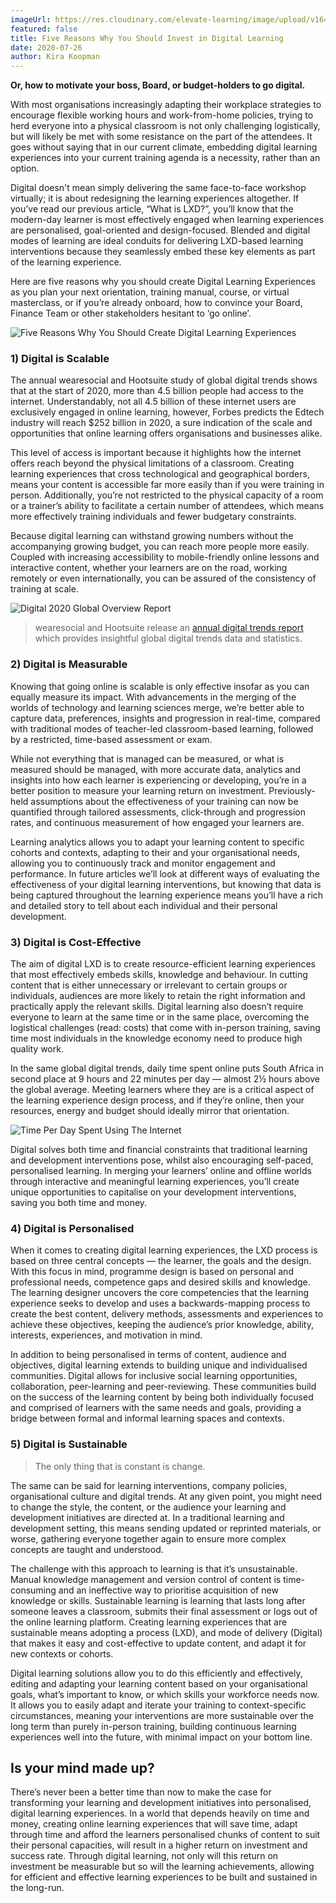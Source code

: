```yaml
---
imageUrl: https://res.cloudinary.com/elevate-learning/image/upload/v1643720125/site-assets/insights-cover-2_sp9qzj.jpg
featured: false
title: Five Reasons Why You Should Invest in Digital Learning
date: 2020-07-26
author: Kira Koopman
---
```


**Or, how to motivate your boss, Board, or budget-holders to go digital.**

With most organisations increasingly adapting their workplace strategies to encourage flexible working hours and work-from-home policies, trying to herd everyone into a physical classroom is not only challenging logistically, but will likely be met with some resistance on the part of the attendees. It goes without saying that in our current climate, embedding digital learning experiences into your current training agenda is a necessity, rather than an option.

Digital doesn't mean simply delivering the same face-to-face workshop virtually; it is about redesigning the learning experiences altogether. If you’ve read our previous article, “What is LXD?”, you’ll know that the modern-day learner is most effectively engaged when learning experiences are personalised, goal-oriented and design-focused. Blended and digital modes of learning are ideal conduits for delivering LXD-based learning interventions because they seamlessly embed these key elements as part of the learning experience.

Here are five reasons why you should create Digital Learning Experiences as you plan your next orientation, training manual, course, or virtual masterclass, or if you’re already onboard, how to convince your Board, Finance Team or other stakeholders hesitant to ‘go online’.

![Five Reasons Why You Should Create Digital Learning Experiences](./five-reasons-why-you-should-create.png?height=400&width=600)

### 1) Digital is Scalable

The annual wearesocial and Hootsuite study of global digital trends shows that at the start of 2020, more than 4.5 billion people had access to the internet. Understandably, not all 4.5 billion of these internet users are exclusively engaged in online learning, however, Forbes predicts the Edtech industry will reach $252 billion in 2020, a sure indication of the scale and opportunities that online learning offers organisations and businesses alike.

This level of access is important because it highlights how the internet offers reach beyond the physical limitations of a classroom. Creating learning experiences that cross technological and geographical borders, means your content is accessible far more easily than if you were training in person. Additionally, you’re not restricted to the physical capacity of a room or a trainer’s ability to facilitate a certain number of attendees, which means more effectively training individuals and fewer budgetary constraints.

Because digital learning can withstand growing numbers without the accompanying growing budget, you can reach more people more easily. Coupled with increasing accessibility to mobile-friendly online lessons and interactive content, whether your learners are on the road, working remotely or even internationally, you can be assured of the consistency of training at scale.

![Digital 2020 Global Overview Report](./annual-digital-trends-report.png?height=350&width=600)

> wearesocial and Hootsuite release an <a href="https://datareportal.com/reports/digital-2020-global-digital-overview" rel="noopener nofollow">annual digital trends report</a> which provides insightful global digital trends data and statistics.

### 2) Digital is Measurable

Knowing that going online is scalable is only effective insofar as you can equally measure its impact. With advancements in the merging of the worlds of technology and learning sciences merge, we’re better able to capture data, preferences, insights and progression in real-time, compared with traditional modes of teacher-led classroom-based learning, followed by a restricted, time-based assessment or exam.

While not everything that is managed can be measured, or what is measured should be managed, with more accurate data, analytics and insights into how each learner is experiencing or developing, you’re in a better position to measure your learning return on investment. Previously-held assumptions about the effectiveness of your training can now be quantified through tailored assessments, click-through and progression rates, and continuous measurement of how engaged your learners are.

Learning analytics allows you to adapt your learning content to specific cohorts and contexts, adapting to their and your organisational needs, allowing you to continuously track and monitor engagement and performance. In future articles we’ll look at different ways of evaluating the effectiveness of your digital learning interventions, but knowing that data is being captured throughout the learning experience means you’ll have a rich and detailed story to tell about each individual and their personal development.

### 3) Digital is Cost-Effective

The aim of digital LXD is to create resource-efficient learning experiences that most effectively embeds skills, knowledge and behaviour. In cutting content that is either unnecessary or irrelevant to certain groups or individuals, audiences are more likely to retain the right information and practically apply the relevant skills. Digital learning also doesn’t require everyone to learn at the same time or in the same place, overcoming the logistical challenges (read: costs) that come with in-person training, saving time most individuals in the knowledge economy need to produce high quality work.

In the same global digital trends, daily time spent online puts South Africa in second place at 9 hours and 22 minutes per day — almost 2½ hours above the global average. Meeting learners where they are is a critical aspect of the learning experience design process, and if they’re online, then your resources, energy and budget should ideally mirror that orientation.

![Time Per Day Spent Using The Internet](./time-per-day-spent-using-the-internet.png?height=350&width=600)

Digital solves both time and financial constraints that traditional learning and development interventions pose, whilst also encouraging self-paced, personalised learning. In merging your learners’ online and offline worlds through interactive and meaningful learning experiences, you’ll create unique opportunities to capitalise on your development interventions, saving you both time and money.

### 4) Digital is Personalised

When it comes to creating digital learning experiences, the LXD process is based on three central concepts — the learner, the goals and the design. With this focus in mind, programme design is based on personal and professional needs, competence gaps and desired skills and knowledge. The learning designer uncovers the core competencies that the learning experience seeks to develop and uses a backwards-mapping process to create the best content, delivery methods, assessments and experiences to achieve these objectives, keeping the audience’s prior knowledge, ability, interests, experiences, and motivation in mind.

In addition to being personalised in terms of content, audience and objectives, digital learning extends to building unique and individualised communities. Digital allows for inclusive social learning opportunities, collaboration, peer-learning and peer-reviewing. These communities build on the success of the learning content by being both individually focused and comprised of learners with the same needs and goals, providing a bridge between formal and informal learning spaces and contexts.

### 5) Digital is Sustainable

> The only thing that is constant is change.

The same can be said for learning interventions, company policies, organisational culture and digital trends. At any given point, you might need to change the style, the content, or the audience your learning and development initiatives are directed at. In a traditional learning and development setting, this means sending updated or reprinted materials, or worse, gathering everyone together again to ensure more complex concepts are taught and understood.

The challenge with this approach to learning is that it’s unsustainable. Manual knowledge management and version control of content is time-consuming and an ineffective way to prioritise acquisition of new knowledge or skills. Sustainable learning is learning that lasts long after someone leaves a classroom, submits their final assessment or logs out of the online learning platform. Creating learning experiences that are sustainable means adopting a process (LXD), and mode of delivery (Digital) that makes it easy and cost-effective to update content, and adapt it for new contexts or cohorts.

Digital learning solutions allow you to do this efficiently and effectively, editing and adapting your learning content based on your organisational goals, what’s important to know, or which skills your workforce needs now. It allows you to easily adapt and iterate your training to context-specific circumstances, meaning your interventions are more sustainable over the long term than purely in-person training, building continuous learning experiences well into the future, with minimal impact on your bottom line.

## Is your mind made up?

There’s never been a better time than now to make the case for transforming your learning and development initiatives into personalised, digital learning experiences. In a world that depends heavily on time and money, creating online learning experiences that will save time, adapt through time and afford the learners personalised chunks of content to suit their personal capacities, will result in a higher return on investment and success rate. Through digital learning, not only will this return on investment be measurable but so will the learning achievements, allowing for efficient and effective learning experiences to be built and sustained in the long-run.
